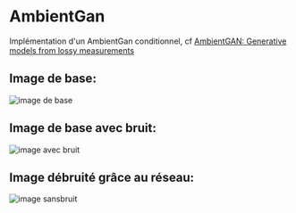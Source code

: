 # AmbientGan

Implémentation d'un AmbientGan conditionnel, cf [AmbientGAN: Generative models from lossy measurements](https://openreview.net/pdf?id=Hy7fDog0b)

## Image de base:

![image de base](https://github.com/llvictorll/AmbientGan/blob/master/img/image_base_sans_bruit.png)

## Image de base avec bruit:

![image avec bruit](https://github.com/llvictorll/AmbientGan/blob/master/img/image_base_bruit.png)

## Image débruité grâce au réseau:

![image sansbruit](https://github.com/llvictorll/AmbientGan/blob/master/img/sans_bruit.png)
